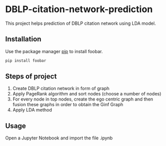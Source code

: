 # DBLP-citation-network-prediction

This project helps prediction of DBLP citation network using LDA model.

## Installation

Use the package manager [pip](https://pip.pypa.io/en/stable/) to install foobar.

```bash
pip install foobar
```

## Steps of project

<ol>
<li>Create DBLP citation network in form of graph</li>
<li>Apply PageRank algorithm and sort nodes (choose a number of nodes)</li>
<li>For every node in top nodes, create the ego centric graph and then fusion these graphs in order to obtain the Ginf Graph</li>
<!-- <li>Create Ginf graph for every top nodes by aggregating the ego centric graphs of this top nodes </li> -->
<li>Apply LDA method</li>
</ol> 

## Usage

Open a Jupyter Notebook and import the file .ipynb


